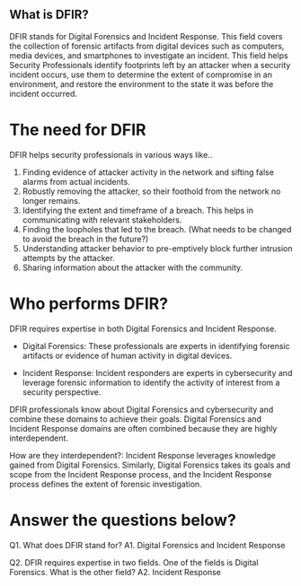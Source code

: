 ## What is DFIR?
DFIR stands for Digital Forensics and Incident Response. This field covers the collection of forensic artifacts from digital devices such as computers, media devices, and smartphones to investigate an incident. This field helps Security Professionals identify footprints left by an attacker when a security incident occurs, use them to determine the extent of compromise in an environment, and restore the environment to the state it was before the incident occurred. 


# The need for DFIR
DFIR helps security professionals in various ways like.. 
1. Finding evidence of attacker activity in the network and sifting false alarms from actual incidents.
2. Robustly removing the attacker, so their foothold from the network no longer remains.
3. Identifying the extent and timeframe of a breach. This helps in communicating with relevant stakeholders.
4. Finding the loopholes that led to the breach. (What needs to be changed to avoid the breach in the future?)
5. Understanding attacker behavior to pre-emptively block further intrusion attempts by the attacker.
6. Sharing information about the attacker with the community.


# Who performs DFIR?
DFIR requires expertise in both Digital Forensics and Incident Response. 

- Digital Forensics: These professionals are experts in identifying forensic artifacts or evidence of human activity in digital devices. 

- Incident Response: Incident responders are experts in cybersecurity and leverage forensic information to identify the activity of interest from a security perspective. 

DFIR professionals know about Digital Forensics and cybersecurity and combine these domains to achieve their goals. Digital Forensics and Incident Response domains are often combined because they are highly interdependent. 

How are they interdependent?: 
Incident Response leverages knowledge gained from Digital Forensics. Similarly, Digital Forensics takes its goals and scope from the Incident Response process, and the Incident Response process defines the extent of forensic investigation.


# Answer the questions below? 
Q1. What does DFIR stand for?
A1. Digital Forensics and Incident Response

Q2. DFIR requires expertise in two fields. One of the fields is Digital Forensics. What is the other field?
A2. Incident Response 
